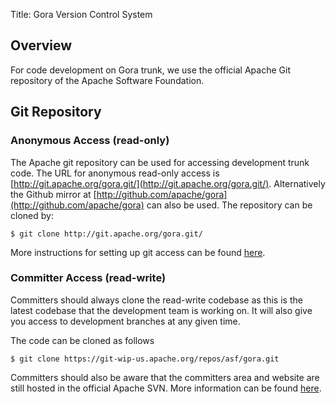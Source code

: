 Title: Gora Version Control System

## Overview
For code development on Gora trunk, we use the official Apache Git repository of 
the Apache Software Foundation.

## Git Repository

### Anonymous Access (read-only)
The Apache git repository can be used for accessing development trunk code.
The URL for anonymous read-only access is [http://git.apache.org/gora.git/](http://git.apache.org/gora.git/). 
Alternatively the Github mirror at [http://github.com/apache/gora](http://github.com/apache/gora) can also be used. 
The repository can be cloned by:

    $ git clone http://git.apache.org/gora.git/ 

More instructions for setting up git access can be found [here](http://www.apache.org/dev/git.html).

### Committer Access (read-write)
Committers should always clone the read-write codebase as this is the latest codebase
that the development team is working on. It will also give you access to development 
branches at any given time. 

The code can be cloned as follows

    $ git clone https://git-wip-us.apache.org/repos/asf/gora.git

Committers should also be aware that the committers area and website are still hosted in
the official Apache SVN. More information can be found [here](http://svn.apache.org/repos/asf/gora/README). 

